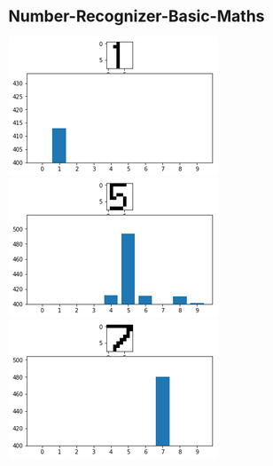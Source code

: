# Number-Recognizer-Basic-Maths

![alt text](./images/s1.png)
![alt text](./images/s2.png)
![alt text](./images/s3.png)
